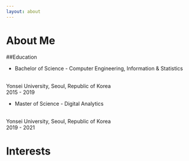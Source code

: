 ```yaml
---
layout: about 
---
```


# About Me
##Education
* Bachelor of Science - Computer Engineering, Information & Statistics
<br/>
Yonsei University, Seoul, Republic of Korea
<br/>
2015 - 2019
<br/>

* Master of Science - Digital Analytics
<br/>
Yonsei University, Seoul, Republic of Korea
<br/>
2019 - 2021
<br/>

# Interests


